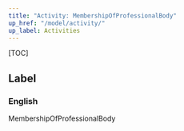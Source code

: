 ```yaml
---
title: "Activity: MembershipOfProfessionalBody"
up_href: "/model/activity/"
up_label: Activities
---
```


[TOC]

## Label

### English
MembershipOfProfessionalBody


